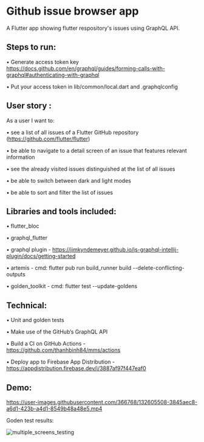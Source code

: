 # Github issue browser app

A Flutter app showing flutter respository's issues using GraphQL API. 

## Steps to run:
• Generate access token key https://docs.github.com/en/graphql/guides/forming-calls-with-graphql#authenticating-with-graphql

• Put your access token in lib/common/local.dart and .graphqlconfig

## User story :
As a user I want to:

• see a list of all issues of a Flutter GitHub repository (https://github.com/flutter/flutter)

• be able to navigate to a detail screen of an issue that features relevant information

• see the already visited issues distinguished at the list of all issues

• be able to switch between dark and light modes

• be able to sort and filter the list of issues

## Libraries and tools included:
• flutter_bloc

• graphql_flutter

• graphql plugin - https://jimkyndemeyer.github.io/js-graphql-intellij-plugin/docs/getting-started

• artemis - cmd: flutter pub run build_runner build --delete-conflicting-outputs 

• golden_toolkit - cmd: flutter test --update-goldens

## Technical:
• Unit and golden tests

• Make use of the GitHub’s GraphQL API

• Build a CI on GitHub Actions - https://github.com/thanhbinh84/mms/actions

• Deploy app to Firebase App Distribution - https://appdistribution.firebase.dev/i/3887af97f447eaf0

## Demo:



https://user-images.githubusercontent.com/366768/132605508-3845aec8-a6d1-423b-a4d1-8549b48a48e5.mp4

Goden test results: 

![multiple_screens_testing](https://user-images.githubusercontent.com/366768/132611519-ca2b32d3-d9e1-4940-80e6-6b7c69f0b840.png)

